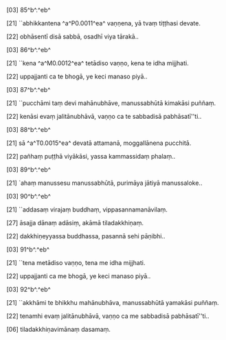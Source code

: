 [03] 85^b^.^eb^

[21] ``abhikkantena ^a^P0.0011^ea^ vaṇṇena, yā tvaṃ tiṭṭhasi  devate.

[22] obhāsentī disā sabbā, osadhī viya tārakā..

[03] 86^b^.^eb^

[21] ``kena ^a^M0.0012^ea^ tetādiso vaṇṇo, kena te idha mijjhati.

[22] uppajjanti ca te bhogā, ye keci manaso piyā..

[03] 87^b^.^eb^

[21] ``pucchāmi taṃ devi mahānubhāve, manussabhūtā  kimakāsi puññaṃ.

[22] kenāsi evaṃ jalitānubhāvā, vaṇṇo ca te sabbadisā  pabhāsatī''ti..

[03] 88^b^.^eb^

[21] sā ^a^T0.0015^ea^ devatā attamanā, moggallānena pucchitā.

[22] pañhaṃ puṭṭhā viyākāsi, yassa kammassidaṃ phalaṃ..

[03] 89^b^.^eb^

[21] `ahaṃ manussesu manussabhūtā, purimāya jātiyā  manussaloke..

[03] 90^b^.^eb^

[21] ``addasaṃ virajaṃ buddhaṃ, vippasannamanāvilaṃ.

[27] āsajja dānaṃ adāsiṃ, akāmā tiladakkhiṇaṃ.

[22] dakkhiṇeyyassa buddhassa, pasannā sehi pāṇibhi..

[03] 91^b^.^eb^

[21] ``tena metādiso vaṇṇo, tena me idha mijjhati.

[22] uppajjanti ca me bhogā, ye keci manaso piyā..

[03] 92^b^.^eb^

[21] ``akkhāmi te bhikkhu mahānubhāva, manussabhūtā  yamakāsi puññaṃ.

[22] tenamhi evaṃ jalitānubhāvā, vaṇṇo ca me sabbadisā  pabhāsatī''ti..

[06] tiladakkhiṇavimānaṃ dasamaṃ.
